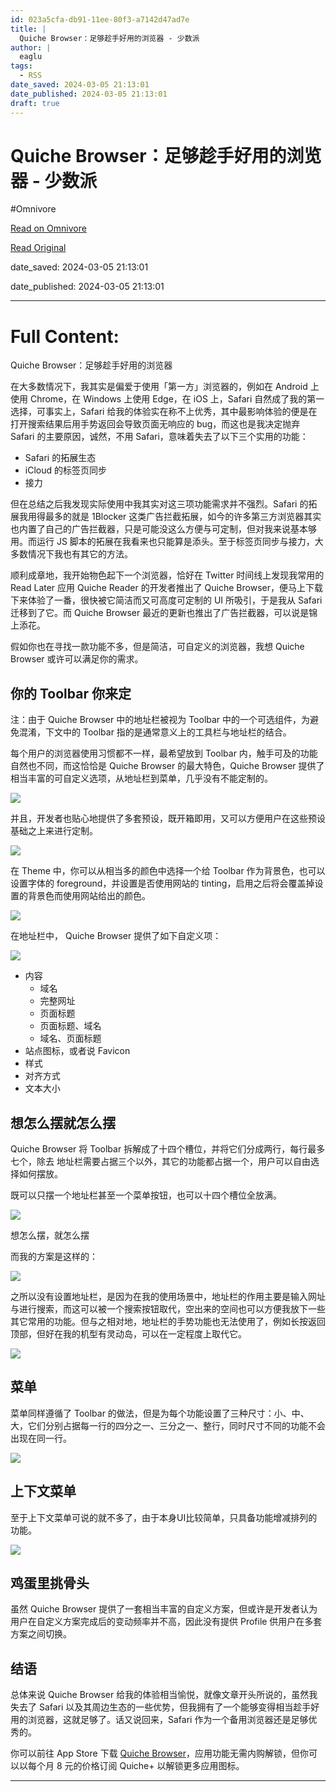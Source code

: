 ```yaml
---
id: 023a5cfa-db91-11ee-80f3-a7142d47ad7e
title: |
  Quiche Browser：足够趁手好用的浏览器 - 少数派
author: |
  eaglu
tags:
  - RSS
date_saved: 2024-03-05 21:13:01
date_published: 2024-03-05 21:13:01
draft: true
---
```


# Quiche Browser：足够趁手好用的浏览器 - 少数派
#Omnivore

[Read on Omnivore](https://omnivore.app/me/quiche-browser-18e12d07389)

[Read Original](https://sspai.com/post/86877)

date_saved: 2024-03-05 21:13:01

date_published: 2024-03-05 21:13:01

--- 

# Full Content: 

Quiche Browser：足够趁手好用的浏览器

在大多数情况下，我其实是偏爱于使用「第一方」浏览器的，例如在 Android 上使用 Chrome，在 Windows 上使用 Edge，在 iOS 上，Safari 自然成了我的第一选择，可事实上，Safari 给我的体验实在称不上优秀，其中最影响体验的便是在打开搜索结果后用手势返回会导致页面无响应的 bug，而这也是我决定抛弃 Safari 的主要原因，诚然，不用 Safari，意味着失去了以下三个实用的功能：

* Safari 的拓展生态
* iCloud 的标签页同步
* 接力

但在总结之后我发现实际使用中我其实对这三项功能需求并不强烈。Safari 的拓展我用得最多的就是 1Blocker 这类广告拦截拓展，如今的许多第三方浏览器其实也内置了自己的广告拦截器，只是可能没这么方便与可定制，但对我来说基本够用。而运行 JS 脚本的拓展在我看来也只能算是添头。至于标签页同步与接力，大多数情况下我也有其它的方法。

顺利成章地，我开始物色起下一个浏览器，恰好在 Twitter 时间线上发现我常用的 Read Later 应用 Quiche Reader 的开发者推出了 Quiche Browser，便马上下载下来体验了一番，很快被它简洁而又可高度可定制的 UI 所吸引，于是我从 Safari 迁移到了它。而 Quiche Browser 最近的更新也推出了广告拦截器，可以说是锦上添花。

假如你也在寻找一款功能不多，但是简洁，可自定义的浏览器，我想 Quiche Browser 或许可以满足你的需求。

## 你的 Toolbar 你来定

注：由于 Quiche Browser 中的地址栏被视为 Toolbar 中的一个可选组件，为避免混淆，下文中的 Toolbar 指的是通常意义上的工具栏与地址栏的结合。

每个用户的浏览器使用习惯都不一样，最希望放到 Toolbar 内，触手可及的功能自然也不同，而这恰恰是 Quiche Browser 的最大特色，Quiche Browser 提供了相当丰富的可自定义选项，从地址栏到菜单，几乎没有不能定制的。

![](https://proxy-prod.omnivore-image-cache.app/0x0,sDtXZzYLsPe7dfejYSePn4pUsTedVrMuiy2MNMx8tmmA/https://cdn.sspai.com/2024/03/05/27b22e45668d633c5725e7d902054d45.png)

并且，开发者也贴心地提供了多套预设，既开箱即用，又可以方便用户在这些预设基础之上来进行定制。

![](https://proxy-prod.omnivore-image-cache.app/0x0,sDa98oJXqdRznHEuDEH3EWDU5YDaI5Z7-1-oZ7AliwaE/https://cdn.sspai.com/2024/03/04/9450ca1c1892d40cd1fbf0785de6a367.png)

在 Theme 中，你可以从相当多的颜色中选择一个给 Toolbar 作为背景色，也可以设置字体的 foreground，并设置是否使用网站的 tinting，启用之后将会覆盖掉设置的背景色而使用网站给出的颜色。

![](https://proxy-prod.omnivore-image-cache.app/0x0,s_Q5XXnFwNnQfLdeUPA22MYdySQAX7mrAp-NgSaJyZow/https://cdn.sspai.com/2024/03/05/9139b3532704582b9a7e77abe6d57f61.png)

在地址栏中， Quiche Browser 提供了如下自定义项：

![](https://proxy-prod.omnivore-image-cache.app/0x0,sj-c9Af10yg6CYy8hurXJVkcItEOZk-roXbRTD4GGtmM/https://cdn.sspai.com/2024/03/05/84043826ebc78fba5fc56ef6a189b920.png)

* 内容  
   * 域名  
   * 完整网址  
   * 页面标题  
   * 页面标题、域名  
   * 域名、页面标题
* 站点图标，或者说 Favicon
* 样式
* 对齐方式
* 文本大小

## 想怎么摆就怎么摆

Quiche Browser 将 Toolbar 拆解成了十四个槽位，并将它们分成两行，每行最多七个，除去 地址栏需要占据三个以外，其它的功能都占据一个，用户可以自由选择如何摆放。

既可以只摆一个地址栏甚至一个菜单按钮，也可以十四个槽位全放满。

![](https://proxy-prod.omnivore-image-cache.app/0x0,sv65dZOW_KqNKDy6VPA-5adbEur53B3CKrIzao5lq-YM/https://cdn.sspai.com/2024/03/04/795af655c3988a585a514b78470ae61c.png)

想怎么摆，就怎么摆

而我的方案是这样的：

![](https://proxy-prod.omnivore-image-cache.app/0x0,s3AtDBCsjeqsvazSnbjGW8htzIHgahhB0snGvRfIzp94/https://cdn.sspai.com/2024/03/05/a41a9be339b08cc079309fed1fce461a.png)

之所以没有设置地址栏，是因为在我的使用场景中，地址栏的作用主要是输入网址与进行搜索，而这可以被一个搜索按钮取代，空出来的空间也可以方便我放下一些其它常用的功能。但与之相对地，地址栏的手势功能也无法使用了，例如长按返回顶部，但好在我的机型有灵动岛，可以在一定程度上取代它。

![](https://proxy-prod.omnivore-image-cache.app/0x0,s0k8mVRSVlCgVkv_waT_5EAHGsv7yhk7bIXE41jRwnSw/https://cdn.sspai.com/2024/03/05/af0afacd2fe20bf9b4fd59fe08a23d19.png)

## 菜单

菜单同样遵循了 Toolbar 的做法，但是为每个功能设置了三种尺寸：小、中、大，它们分别占据每一行的四分之一、三分之一、整行，同时尺寸不同的功能不会出现在同一行。

![](https://proxy-prod.omnivore-image-cache.app/0x0,s5vGbj8GgELPuQas7baEDlztm7qs6WVj4QCKnEduFgGY/https://cdn.sspai.com/2024/03/05/86a8f88758b24e624c8b0d6e0c878872.png?imageView2/2/w/1120/q/40/interlace/1/ignore-error/1)

## 上下文菜单

至于上下文菜单可说的就不多了，由于本身UI比较简单，只具备功能增减排列的功能。

![](https://proxy-prod.omnivore-image-cache.app/0x0,sevhEk23U9oZw63TvTvI3WVKddTn8vhzWrqgi8EGPbdk/https://cdn.sspai.com/2024/03/05/54eba11fe4d3d8d1ab1afd82ccd5253e.png?imageView2/2/w/1120/q/40/interlace/1/ignore-error/1)

## 鸡蛋里挑骨头

虽然 Quiche Browser 提供了一套相当丰富的自定义方案，但或许是开发者认为用户在自定义方案完成后的变动频率并不高，因此没有提供 Profile 供用户在多套方案之间切换。

## 结语

总体来说 Quiche Browser 给我的体验相当愉悦，就像文章开头所说的，虽然我失去了 Safari 以及其周边生态的一些优势，但我拥有了一个能够变得相当趁手好用的浏览器，这就足够了。话又说回来，Safari 作为一个备用浏览器还是足够优秀的。

你可以前往 App Store 下载 [Quiche Browser](https://apps.apple.com/app/id1668363952)，应用功能无需内购解锁，但你可以以每个月 8 元的价格订阅 Quiche+ 以解锁更多应用图标。

---

